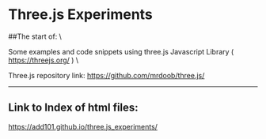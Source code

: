 # Three.js Experiments

##The start of: \

Some examples and code snippets using three.js Javascript Library ( https://threejs.org/ ) \

Three.js repository link: https://github.com/mrdoob/three.js/

----------------------------------------------------------------

## Link to Index of html files:

https://add101.github.io/three.js_experiments/
